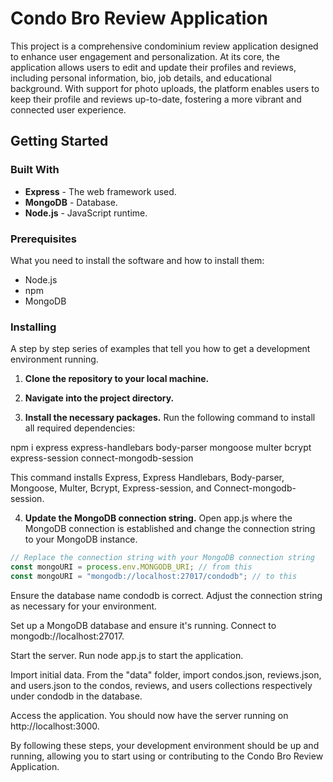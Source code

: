 # Condo Bro Review Application

This project is a comprehensive condominium review application designed to enhance user engagement and personalization. At its core, the application allows users to edit and update their profiles and reviews, including personal information, bio, job details, and educational background. With support for photo uploads, the platform enables users to keep their profile and reviews up-to-date, fostering a more vibrant and connected user experience.

## Getting Started

### Built With

- **Express** - The web framework used.
- **MongoDB** - Database.
- **Node.js** - JavaScript runtime.

### Prerequisites

What you need to install the software and how to install them:

- Node.js
- npm
- MongoDB

### Installing

A step by step series of examples that tell you how to get a development environment running.

1. **Clone the repository to your local machine.**
   

2. **Navigate into the project directory.**


3. **Install the necessary packages.** Run the following command to install all required dependencies:

npm i express express-handlebars body-parser mongoose multer bcrypt express-session connect-mongodb-session


This command installs Express, Express Handlebars, Body-parser, Mongoose, Multer, Bcrypt, Express-session, and Connect-mongodb-session.

4. **Update the MongoDB connection string.** Open app.js where the MongoDB connection is established and change the connection string to your MongoDB instance. 

```javascript
// Replace the connection string with your MongoDB connection string
const mongoURI = process.env.MONGODB_URI; // from this 
const mongoURI = "mongodb://localhost:27017/condodb"; // to this
```

Ensure the database name condodb is correct. Adjust the connection string as necessary for your environment.

Set up a MongoDB database and ensure it's running. Connect to mongodb://localhost:27017.

Start the server. Run node app.js to start the application.

Import initial data. From the "data" folder, import condos.json, reviews.json, and users.json to the condos, reviews, and users collections respectively under condodb in the database.

Access the application. You should now have the server running on http://localhost:3000.

By following these steps, your development environment should be up and running, allowing you to start using or contributing to the Condo Bro Review Application.